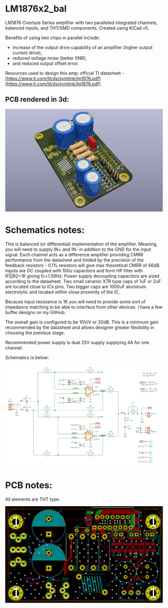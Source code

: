 # LM1876x2_bal

LM1876 Overture Series amplifier with two paralleled integrated channels, balanced inputs, and THT/SMD components. Created using KiCad v5.

Benefits of using two chips in parallel include: 
- increase of the output drive capability of an amplifier (higher output current drive), 
- reduced voltage noise (better SNR), 
- and reduced output offset error.

Resources used to design this amp: 
official TI datasheet - [https://www.ti.com/lit/ds/symlink/lm1876.pdf](https://www.ti.com/lit/ds/symlink/lm1876.pdf)

## PCB rendered in 3d:
![Screenshot](imgs/3d.png)

# Schematics notes:

This is balanced (or differential) implementation of the amplifier. Meaning, you will need to supply IN+ and IN- in addition to the GND for the input signal.
Each channel acts as a difference amplifier providing CMRR performance from the datasheet and limited by the precision of the feedback resistors - 0.1% resistors will give max theoretical CMRR of 66dB.
Inputs are DC coupled with 100u capacitors and form HP filter with R1||R2=1K giving fc=1.59Hz.
Power supply decoupling capacitors are sized according to the datasheet. Two small ceramic X7R type caps of 1uF or 2uF are located close to ICs pins. Two bigger caps are 1000uF aluminum electrolytic and located within close proximity of the IC. 

Because input resistance is 1K you will need to provide some sort of impedance matching to be able to interface from other devices. I have a few buffer designs on my GitHub.

The overall gain is configured to be 10V/V or 20dB. This is a minimum gain recommended by the datasheet and allows designer greater flexibility in choosing the previous stage.

Recommended power supply is dual 25V supply supplying 4A for one channel.

Schematics is below:

![Screenshot](imgs/sch.png)


# PCB notes:

All elements are THT type.

![Screenshot](imgs/pcb.png)

